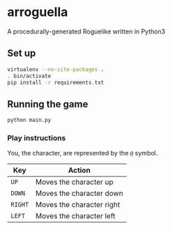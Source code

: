 # arroguella

A procedurally-generated Roguelike written in Python3

## Set up

```bash
virtualenv --no-site-packages .
. bin/activate
pip install -r requirements.txt
```

## Running the game

```bash
python main.py
```

### Play instructions
You, the character, are represented by the `@` symbol.

| Key | Action |
| --- | ------ |
| `UP` | Moves the character up |
| `DOWN` | Moves the character down |
| `RIGHT` | Moves the character right |
| `LEFT` | Moves the character left |
